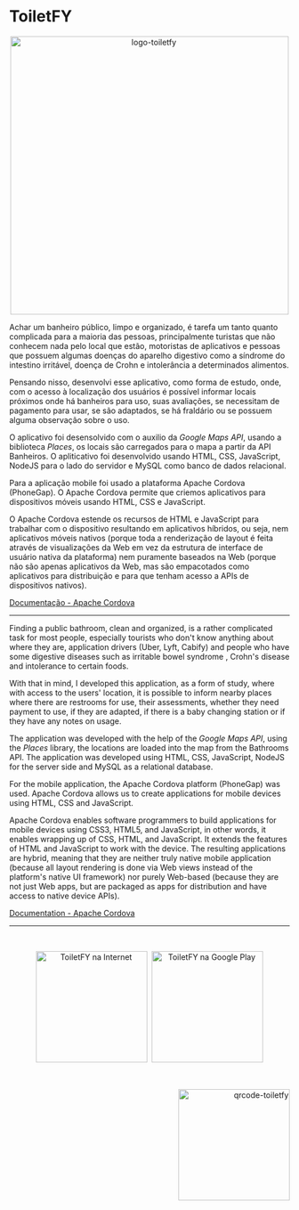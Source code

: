 # ToiletFY
<p align="center"><img src="https://i.imgur.com/TowdGDq.png" width="500" title="ToiletFY" alt="logo-toiletfy"/></p>
 
<p>
 Achar um banheiro público, limpo e organizado, é tarefa um tanto quanto complicada para a maioria das pessoas, principalmente turistas que não conhecem nada pelo local que estão, motoristas de aplicativos e pessoas que possuem algumas doenças do aparelho digestivo como a síndrome do intestino irritável, doença de Crohn e intolerância a determinados alimentos.
</p>

<p> Pensando nisso, desenvolvi esse aplicativo, como forma de estudo, onde, com o acesso à localização dos usuários é possível informar locais próximos onde há banheiros para uso, suas avaliações, se necessitam de pagamento para usar, se são adaptados, se há fraldário ou se possuem alguma observação sobre o uso.</p>

<p>
 O aplicativo foi desensolvido com o auxilio da <i>Google Maps API</i>, usando a biblioteca <i>Places</i>, os locais são carregados para o mapa a partir da API Banheiros. O apliticativo foi desenvolvido usando HTML, CSS, JavaScript, NodeJS para o lado do servidor e MySQL como banco de dados relacional.
</p>
 
 <p>
 Para a aplicação mobile foi usado a plataforma Apache Cordova (PhoneGap). O Apache Cordova permite que criemos aplicativos para dispositivos móveis usando HTML, CSS e JavaScript. 
 </p>
 
 <p>
 O Apache Cordova estende os recursos de HTML e JavaScript para trabalhar com o dispositivo resultando em aplicativos híbridos, ou seja, nem aplicativos móveis nativos (porque toda a renderização de layout é feita através de visualizações da Web em vez da estrutura de interface de usuário nativa da plataforma) nem puramente baseados na Web (porque não são apenas aplicativos da Web, mas são empacotados como aplicativos para distribuição e para que tenham acesso a APIs de dispositivos nativos).
 
<a href="https://cordova.apache.org/docs/en/latest/">Documentação - Apache Cordova</a>
</p>

<hr>

<p>
Finding a public bathroom, clean and organized, is a rather complicated task for most people, especially tourists who don't know anything about where they are, application drivers (Uber, Lyft, Cabify) and people who have some digestive diseases such as irritable bowel syndrome , Crohn's disease and intolerance to certain foods.
</p>
 
<p>
With that in mind, I developed this application, as a form of study, where with access to the users' location, it is possible to inform nearby places where there are restrooms for use, their assessments, whether they need payment to use, if they are adapted, if there is a baby changing station or if they have any notes on usage.
</p>

<p>
The application was developed with the help of the <i> Google Maps API</i>, using the <i> Places </i> library, the locations are loaded into the map from the Bathrooms API. The application was developed using HTML, CSS, JavaScript, NodeJS for the server side and MySQL as a relational database.
</p>

<p>
For the mobile application, the Apache Cordova platform (PhoneGap) was used. Apache Cordova allows us to create applications for mobile devices using HTML, CSS and JavaScript.
</p>

<p>
Apache Cordova enables software programmers to build applications for mobile devices using CSS3, HTML5, and JavaScript, in other words, 
it enables wrapping up of CSS, HTML, and JavaScript. It extends the features of HTML and JavaScript to work with the device. The resulting applications are hybrid, meaning that they are neither truly native mobile application (because all layout rendering is done via Web views instead of the platform's native UI framework) nor purely Web-based (because they are not just Web apps, but are packaged as apps for distribution and have access to native device APIs).
 
<a href="https://cordova.apache.org/docs/en/latest/">Documentation - Apache Cordova</a>
</p>

<hr>

<br>
<p align="center">
<a href="https://toiletfy.herokuapp.com"><img src="https://i.imgur.com/3XmS5mN.png" width="200" target="_blank" title="ToiletFY na Internet"></a>&nbsp
<a href="https://play.google.com/store/apps/details?id=io.cordova.toiletfy"> <img src="https://i.imgur.com/RxkDApU.png" width="200" target="_blank" title="ToiletFY na Google Play"> </a> 
</p>
<br>
<p align="right"><img src="https://i.imgur.com/sQLv1cL.png" width="200" title="Aponte a câmera do seu celular" alt="qrcode-toiletfy"/></p>

